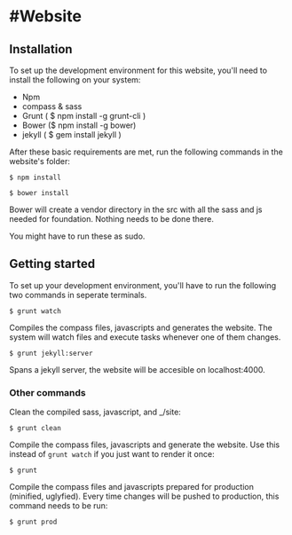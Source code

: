 #Website
========


## Installation
To set up the development environment for this website, you'll need to install the following on your system:

- Npm
- compass & sass
- Grunt ( $ npm install -g grunt-cli )
- Bower ($ npm install -g bower)
- jekyll ( $ gem install jekyll )


After these basic requirements are met, run the following commands in the website's folder:
```
$ npm install

```
```
$ bower install
```
Bower will create a vendor directory in the src with all the sass and js needed for foundation. Nothing needs to be done there.

You might have to run these as sudo.

## Getting started
To set up your development environment, you'll have to run the following two commands in seperate terminals.

```
$ grunt watch
```
Compiles the compass files, javascripts and generates the website.
The system will watch files and execute tasks whenever one of them changes.

```
$ grunt jekyll:server
```
Spans a jekyll server, the website will be accesible on localhost:4000.

### Other commands
Clean the compiled sass, javascript, and _/site:
```
$ grunt clean
```

Compile the compass files, javascripts and generate the website. Use this instead of ```grunt watch``` if you just want to render it once:
```
$ grunt
```

Compile the compass files and javascripts prepared for production (minified, uglyfied). Every time changes will be pushed to production, this command needs to be run:
```
$ grunt prod
```
